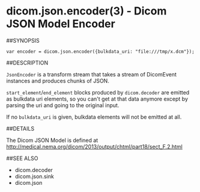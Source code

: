 dicom.json.encoder(3) - Dicom JSON Model Encoder
================================================

##SYNOPSIS

    var encoder = dicom.json.encoder({bulkdata_uri: "file:///tmp/x.dcm"});

##DESCRIPTION

`JsonEncoder` is a transform stream that takes a stream of DicomEvent instances
and produces chunks of JSON.

`start_element`/`end_element` blocks produced by `dicom.decoder`
are emitted as bulkdata uri elements, so you can't get at that data
anymore except by parsing the uri and going to the original input.

If no `bulkdata_uri` is given, bulkdata elements will not be emitted at all.


##DETAILS

The Dicom JSON Model is defined at
http://medical.nema.org/dicom/2013/output/chtml/part18/sect_F.2.html

##SEE ALSO
* dicom.decoder
* dicom.json.sink
* dicom.json
